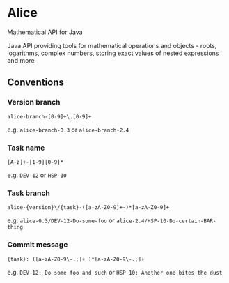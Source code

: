 # Alice
Mathematical API for Java

Java API providing tools for mathematical operations and objects - roots, logarithms, complex numbers, storing exact values of nested expressions and more

## Conventions

### Version branch

```alice-branch-[0-9]+\.[0-9]+```

e.g. ```alice-branch-0.3``` or ```alice-branch-2.4```

### Task name

```[A-z]+-[1-9][0-9]*```

e.g. ```DEV-12``` or ```HSP-10```

### Task branch

```alice-{version}\/{task}-([a-zA-Z0-9]+-)*[a-zA-Z0-9]+```

e.g. ```alice-0.3/DEV-12-Do-some-foo``` or ```alice-2.4/HSP-10-Do-certain-BAR-thing```

### Commit message

```{task}: ([a-zA-Z0-9\-.;]+ )*[a-zA-Z0-9\-.;]+```

e.g. ```DEV-12: Do some foo and such``` or ```HSP-10: Another one bites the dust```